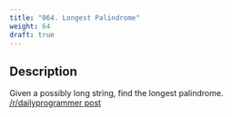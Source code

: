 ```yaml
---
title: "064. Longest Palindrome"
weight: 64
draft: true 
---
```


## Description

Given a possibly long string, find the longest palindrome. [/r/dailyprogrammer post](https://www.reddit.com/r/dailyprogrammer/comments/uzx7s/6132012_challenge_64_intermediate/)
